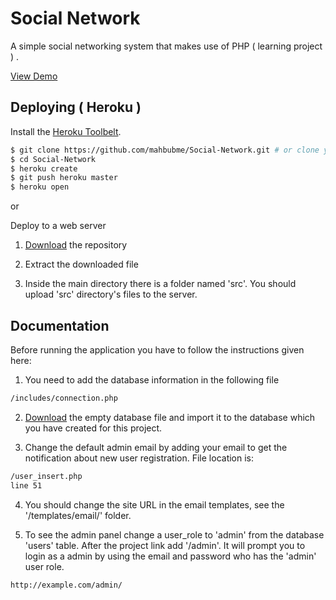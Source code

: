 # Social Network

A simple social networking system that makes use of PHP ( learning project ) .

[View Demo](http://mahbub.me/project/social-network/home.php)

## Deploying ( Heroku )

Install the [Heroku Toolbelt](https://toolbelt.heroku.com/).

```sh
$ git clone https://github.com/mahbubme/Social-Network.git # or clone your own fork
$ cd Social-Network
$ heroku create
$ git push heroku master
$ heroku open
```

or

Deploy to a web server


1) [Download](https://github.com/mahbubme/Social-Network/archive/master.zip) the repository

2) Extract the downloaded file

3) Inside the main directory there is a folder named 'src'. 
You should upload 'src' directory's files to the server.


## Documentation

Before running the application you have to follow the instructions given here:


1) You need to add the database information in the following file

```sh
/includes/connection.php
```

2) [Download](http://mahbub.me/project/social_network.sql.zip) the empty database file and import it to the database which you have created for this project.


3) Change the default admin email by adding your email to get the notification about new user registration. File location is:

```sh
/user_insert.php 
line 51
```

4) You should change the site URL in the email templates, see the '/templates/email/' folder.


5) To see the admin panel change a user_role to 'admin' from the database 'users' table. After the project link add '/admin'. It will prompt you to login as a admin by using the email and password who has the 'admin' user role.

```sh
http://example.com/admin/
```
